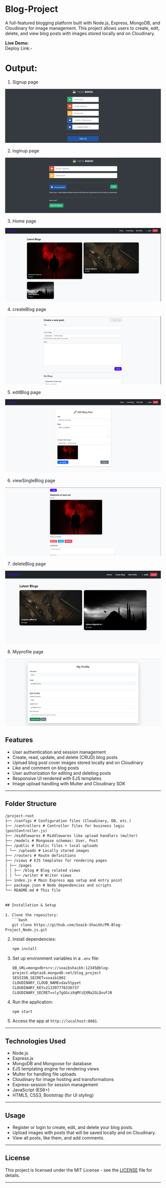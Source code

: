 # Blog-Project 

A full-featured blogging platform built with Node.js, Express, MongoDB, and Cloudinary for image management. This project allows users to create, edit, delete, and view blog posts with images stored locally and on Cloudinary.

**Live Demo:**  
Deploy Link:- 


# Output:
1. Signup page

![alt text](./output/signup.png)

2. loginup page

![alt text](./output/login.png)

3. Home page

![alt text](./output/Home.png)

4. createBlog page

![alt text](./output/createBlog.png)

5. editBlog page

![alt text](./output/editBlog.png)

6. viewSingleBlog page

![alt text](./output/viewSingleBlog.png)

7. deleteBlog page

![alt text](./output/deleteBlog.png)

8. Myprofile page

![alt text](./output/Myprofile.png)
## Features

- User authentication and session management
- Create, read, update, and delete (CRUD) blog posts
- Upload blog post cover images stored locally and on Cloudinary
- Like and comment on blog posts
- User authorization for editing and deleting posts
- Responsive UI rendered with EJS templates
- Image upload handling with Multer and Cloudinary SDK

---

## Folder Structure

```
/project-root
├── /configs # Configuration files (Cloudinary, DB, etc.)
├── /controllers # Controller files for business logic (postController.js)
├── /middlewares # Middlewares like upload handlers (multer)
├── /models # Mongoose schemas: User, Post
├── /public # Static files + local uploads
│ └── /uploads # Locally stored images
├── /routers # Route definitions
├── /views # EJS templates for rendering pages
│ ├── /pages
│ │ ├── /blog # Blog related views
│ │ └── /writer # Writer views
├── index.js # Main Express app setup and entry point
├── package.json # Node dependencies and scripts
└── README.md # This file


## Installation & Setup

1. Clone the repository:
   ```bash
   git clone https://github.com/Soaib-Shaikh/PR-Blog-Project_Node.js.git
   ```
2. Install dependencies:
   ```bash
   npm install
   ```
3. Set up environment variables in a `.env` file:
   ```env
   DB_URL=mongodb+srv://soaibshaikh:12345@blog-project.e6ptai6.mongodb.net/blog_project
   SESSION_SECRET=soaib1002
   CLOUDINARY_CLOUD_NAME=dav5tpyet
   CLOUDINARY_KEY=213397776336737
   CLOUDINARY_SECRET=vly7gGGczXqMYiEXMa2GLQnvFJ0
   ```
4. Run the application:
   ```bash
   npm start
   ```
5. Access the app at `http://localhost:8081`.

---

## Technologies Used

- Node.js
- Express.js
- MongoDB and Mongoose for database
- EJS templating engine for rendering views
- Multer for handling file uploads
- Cloudinary for image hosting and transformations
- Express-session for session management
- JavaScript (ES6+)
- HTML5, CSS3, Bootstrap (for UI styling)

---

## Usage

- Register or login to create, edit, and delete your blog posts.
- Upload images with posts that will be saved locally and on Cloudinary.
- View all posts, like them, and add comments.

---

## License

This project is licensed under the MIT License - see the [LICENSE](LICENSE) file for details.

---

